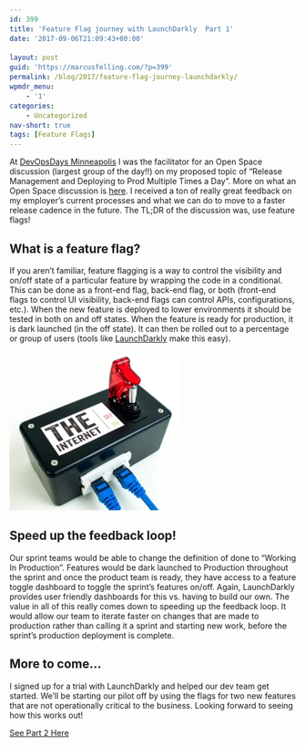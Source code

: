 ```yaml
---
id: 399
title: 'Feature Flag journey with LaunchDarkly  Part 1'
date: '2017-09-06T21:09:43+00:00'

layout: post
guid: 'https://marcusfelling.com/?p=399'
permalink: /blog/2017/feature-flag-journey-launchdarkly/
wpmdr_menu:
    - '1'
categories:
    - Uncategorized
nav-short: true
tags: [Feature Flags]
---
```


At [DevOpsDays Minneapolis](https://www.devopsdays.org/events/2017-minneapolis/welcome/) I was the facilitator for an Open Space discussion (largest group of the day!!) on my proposed topic of “Release Management and Deploying to Prod Multiple Times a Day”. More on what an Open Space discussion is [here](http://www.openspaceworld.org/files/tmnfiles/2pageos.htm). I received a ton of really great feedback on my employer’s current processes and what we can do to move to a faster release cadence in the future. The TL;DR of the discussion was, use feature flags!

## What is a feature flag?

If you aren’t familiar, feature flagging is a way to control the visibility and on/off state of a particular feature by wrapping the code in a conditional. This can be done as a front-end flag, back-end flag, or both (front-end flags to control UI visibility, back-end flags can control APIs, configurations, etc.). When the new feature is deployed to lower environments it should be tested in both on and off states. When the feature is ready for production, it is dark launched (in the off state). It can then be rolled out to a percentage or group of users (tools like [LaunchDarkly](https://launchdarkly.com/) make this easy).

![kill switch for the internet](/content/uploads/2017/09/killSwitch-300x279.png)

## Speed up the feedback loop!

Our sprint teams would be able to change the definition of done to “Working In Production”. Features would be dark launched to Production throughout the sprint and once the product team is ready, they have access to a feature toggle dashboard to toggle the sprint’s features on/off. Again, LaunchDarkly provides user friendly dashboards for this vs. having to build our own. The value in all of this really comes down to speeding up the feedback loop. It would allow our team to iterate faster on changes that are made to production rather than calling it a sprint and starting new work, before the sprint’s production deployment is complete.

## More to come…

I signed up for a trial with LaunchDarkly and helped our dev team get started. We’ll be starting our pilot off by using the flags for two new features that are not operationally critical to the business. Looking forward to seeing how this works out!

[See Part 2 Here](https://marcusfelling.com/blog/2017/feature-flag-journey-launchdarkly-part-2/)